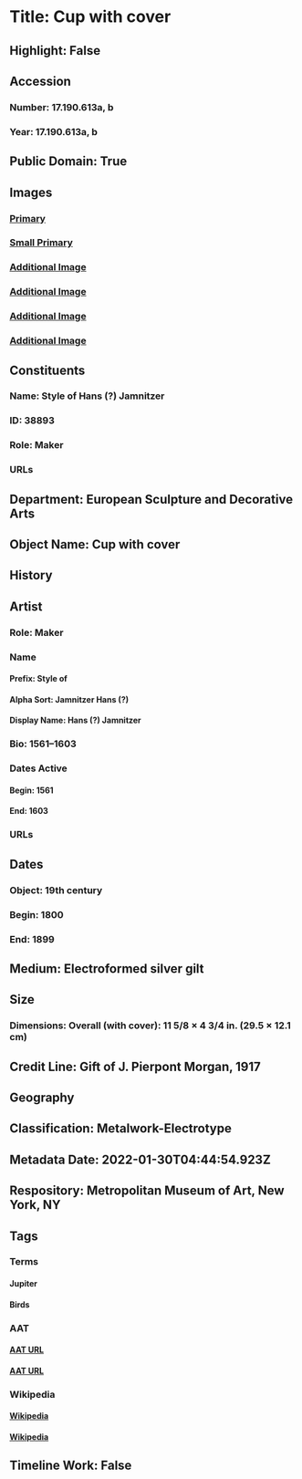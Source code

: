 # Title: Cup with cover
## Highlight: False
## Accession
### Number: 17.190.613a, b
### Year: 17.190.613a, b
## Public Domain: True
## Images
### [Primary](https://images.metmuseum.org/CRDImages/es/original/DP-23283-001.jpg)
### [Small Primary](https://images.metmuseum.org/CRDImages/es/web-large/DP-23283-001.jpg)
### [Additional Image](https://images.metmuseum.org/CRDImages/es/original/DP-23283-002.jpg)
### [Additional Image](https://images.metmuseum.org/CRDImages/es/original/DP-23283-003.jpg)
### [Additional Image](https://images.metmuseum.org/CRDImages/es/original/DP-23283-004.jpg)
### [Additional Image](https://images.metmuseum.org/CRDImages/es/original/38540.jpg)
## Constituents
### Name: Style of Hans (?) Jamnitzer
### ID: 38893
### Role: Maker
### URLs
## Department: European Sculpture and Decorative Arts
## Object Name: Cup with cover
## History
## Artist
### Role: Maker
### Name
#### Prefix: Style of
#### Alpha Sort: Jamnitzer Hans (?)
#### Display Name: Hans (?) Jamnitzer
### Bio: 1561–1603
### Dates Active
#### Begin: 1561
#### End: 1603
### URLs
## Dates
### Object: 19th century
### Begin: 1800
### End: 1899
## Medium: Electroformed silver gilt
## Size
### Dimensions: Overall (with cover): 11 5/8 × 4 3/4 in. (29.5 × 12.1 cm)
## Credit Line: Gift of J. Pierpont Morgan, 1917
## Geography
## Classification: Metalwork-Electrotype
## Metadata Date: 2022-01-30T04:44:54.923Z
## Respository: Metropolitan Museum of Art, New York, NY
## Tags
### Terms
#### Jupiter
#### Birds
### AAT
#### [AAT URL](http://vocab.getty.edu/page/ia/901000166)
#### [AAT URL](http://vocab.getty.edu/page/aat/300266506)
### Wikipedia
#### [Wikipedia]()
#### [Wikipedia]()
## Timeline Work: False